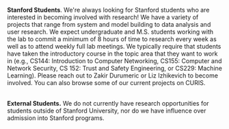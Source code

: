 **Stanford Students**. We're always looking for Stanford students who are interested in becoming involved with research! We have a variety of projects that range from system and model building to data analysis and user research. We expect undergraduate and M.S. students working with the lab to commit a minimum of 8 hours of time to research every week as well as to attend weekly full lab meetings.
We typically require that students have taken the introductory course in the topic area that they want to work in (e.g., CS144: Introduction to Computer Networking, CS155: Computer and Network Security, CS 152: Trust and Safety Engineering, or CS229: Machine Learning). Please reach out to Zakir Durumeric or Liz Izhikevich to become involved. You can also browse some of our current projects on CURIS.
<br><br>

**External Students.** We do not currently have research opportunities for students outside of Stanford University, nor do we have influence over admission into Stanford programs.